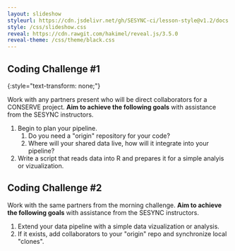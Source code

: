 ```yaml
---
layout: slideshow
styleurl: https://cdn.jsdelivr.net/gh/SESYNC-ci/lesson-style@v1.2/docs
style: /css/slideshow.css
reveal: https://cdn.rawgit.com/hakimel/reveal.js/3.5.0
reveal-theme: /css/theme/black.css
---
```


<section markdown="block">

## Coding Challenge #1
{:style="text-transform: none;"}

Work with any partners present who will be direct collaborators for a CONSERVE project.
**Aim to achieve the following goals** with assistance from the SESYNC instructors.

1. Begin to plan your pipeline.
   1. Do you need a "origin" repository for your code?
   1. Where will your shared data live, how will it integrate into your pipeline?
1. Write a script that reads data into R and prepares it for a simple analyis or vizualization.

</section>
<section markdown="block">

## Coding Challenge #2

Work with the same partners from the morning challenge. **Aim to achieve the following goals** with assistance from the SESYNC instructors.

1. Extend your data pipeline with a simple data vizualization or analysis.
1. If it exists, add collaborators to your "origin" repo and synchronize local "clones".

</section>
